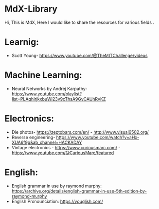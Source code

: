 # MdX-Library
Hi, This is MdX, Here I would like to share the resources for various fields .

# Learnig:
- Scott Young- https://www.youtube.com/@TheMITChallenge/videos
# Machine Learning:
- Neural Networks by Andrej Karpathy- https://www.youtube.com/playlist?list=PLAqhIrjkxbuWI23v9cThsA9GvCAUhRvKZ
  
# Electronics:
- Die photos- https://zeptobars.com/en/ - http://www.visual6502.org/
- Reverse engineering- https://www.youtube.com/watch?v=aHx-XUA6f9g&ab_channel=HACKADAY
- Vintage electronics - https://www.curiousmarc.com/ - https://www.youtube.com/@CuriousMarc/featured

# English:
- English grammar in use by raymond murphy: https://archive.org/details/english-grammar-in-use-5th-edition-by-raymond-murphy
- English Pronounciation: https://youglish.com/
